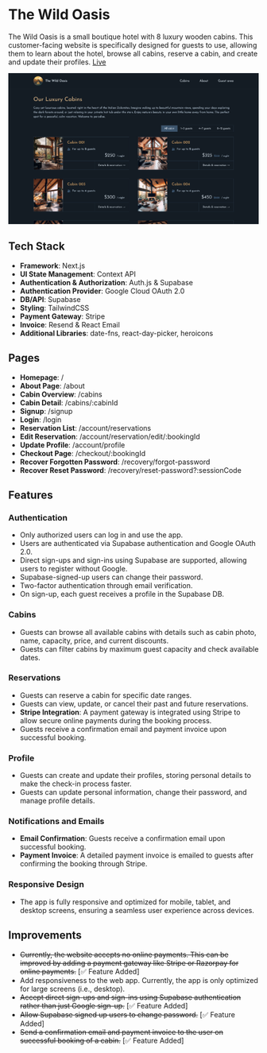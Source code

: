 # The Wild Oasis

The Wild Oasis is a small boutique hotel with 8 luxury wooden cabins.
This customer-facing website is specifically designed for guests to use, allowing them to learn about the hotel, browse all cabins, reserve a cabin, and create and update their profiles. [Live](https://wild-oasis-guests.vercel.app/)

![Wild Oasis Guests UI](./public/UI.png)

## Tech Stack

- **Framework**: Next.js
- **UI State Management**: Context API
- **Authentication & Authorization**: Auth.js & Supabase
- **Authentication Provider**: Google Cloud OAuth 2.0
- **DB/API**: Supabase
- **Styling**: TailwindCSS
- **Payment Gateway**: Stripe
- **Invoice**: Resend & React Email
- **Additional Libraries**: date-fns, react-day-picker, heroicons

## Pages

- **Homepage**: /
- **About Page**: /about
- **Cabin Overview**: /cabins
- **Cabin Detail**: /cabins/:cabinId
- **Signup**: /signup
- **Login**: /login
- **Reservation List**: /account/reservations
- **Edit Reservation**: /account/reservation/edit/:bookingId
- **Update Profile**: /account/profile
- **Checkout Page**: /checkout/:bookingId
- **Recover Forgotten Password**: /recovery/forgot-password
- **Recover Reset Password**: /recovery/reset-password?:sessionCode

## Features

### Authentication

- Only authorized users can log in and use the app.
- Users are authenticated via Supabase authentication and Google OAuth 2.0.
- Direct sign-ups and sign-ins using Supabase are supported, allowing users to register without Google.
- Supabase-signed-up users can change their password.
- Two-factor authentication through email verification.
- On sign-up, each guest receives a profile in the Supabase DB.

### Cabins

- Guests can browse all available cabins with details such as cabin photo, name, capacity, price, and current discounts.
- Guests can filter cabins by maximum guest capacity and check available dates.

### Reservations

- Guests can reserve a cabin for specific date ranges.
- Guests can view, update, or cancel their past and future reservations.
- **Stripe Integration**: A payment gateway is integrated using Stripe to allow secure online payments during the booking process.
- Guests receive a confirmation email and payment invoice upon successful booking.

### Profile

- Guests can create and update their profiles, storing personal details to make the check-in process faster.
- Guests can update personal information, change their password, and manage profile details.

### Notifications and Emails

- **Email Confirmation**: Guests receive a confirmation email upon successful booking.
- **Payment Invoice**: A detailed payment invoice is emailed to guests after confirming the booking through Stripe.

### Responsive Design

- The app is fully responsive and optimized for mobile, tablet, and desktop screens, ensuring a seamless user experience across devices.

## Improvements

- ~~Currently, the website accepts no online payments. This can be improved by adding a payment gateway like Stripe or Razorpay for online payments.~~ [✅ Feature Added]
- Add responsiveness to the web app. Currently, the app is only optimized for large screens (i.e., desktop).
- ~~Accept direct sign-ups and sign-ins using Supabase authentication rather than just Google sign-up.~~ [✅ Feature Added]
- ~~Allow Supabase signed up users to change password.~~ [✅ Feature Added]
- ~~Send a confirmation email and payment invoice to the user on successful booking of a cabin.~~ [✅ Feature Added]
